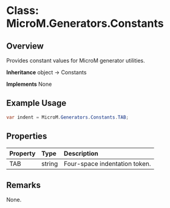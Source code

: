 # Class: MicroM.Generators.Constants
## Overview
Provides constant values for MicroM generator utilities.

**Inheritance**
object -> Constants

**Implements**
None

## Example Usage
```csharp
var indent = MicroM.Generators.Constants.TAB;
```
## Properties
| Property | Type | Description |
|:------------|:-------------|:-------------|
| TAB | string | Four-space indentation token. |

## Remarks
None.

